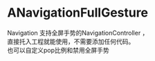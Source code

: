 # ANavigationFullGesture
Navigation
支持全屏手势的NavigationController ，  
直接托入工程就能使用，不需要添加任何代码。  
也可以自定义pop比例和禁用全屏手势
